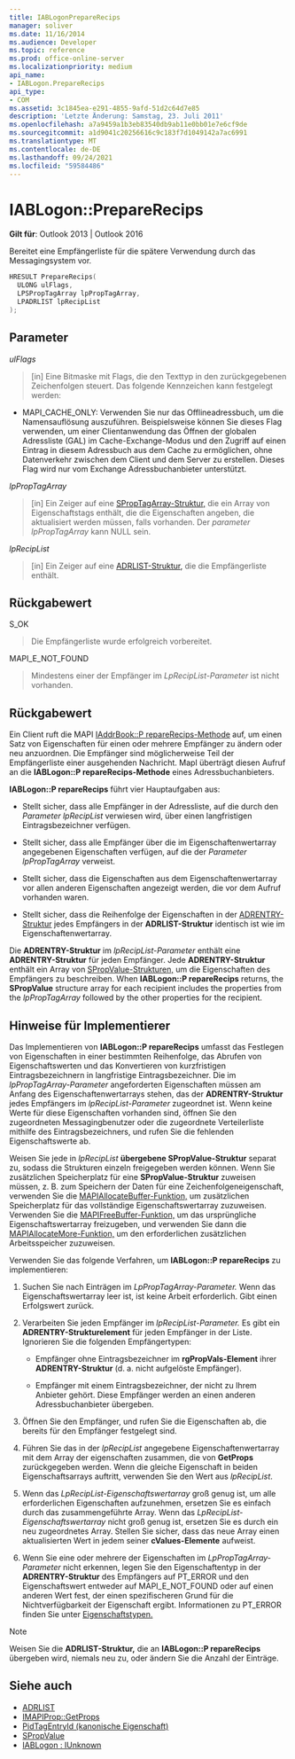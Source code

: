 ```yaml
---
title: IABLogonPrepareRecips
manager: soliver
ms.date: 11/16/2014
ms.audience: Developer
ms.topic: reference
ms.prod: office-online-server
ms.localizationpriority: medium
api_name:
- IABLogon.PrepareRecips
api_type:
- COM
ms.assetid: 3c1845ea-e291-4855-9afd-51d2c64d7e85
description: 'Letzte Änderung: Samstag, 23. Juli 2011'
ms.openlocfilehash: a7a9459a1b3eb83540db9ab11e0bb01e7e6cf9de
ms.sourcegitcommit: a1d9041c20256616c9c183f7d1049142a7ac6991
ms.translationtype: MT
ms.contentlocale: de-DE
ms.lasthandoff: 09/24/2021
ms.locfileid: "59584486"
---
```

# <a name="iablogonpreparerecips"></a>IABLogon::PrepareRecips

**Gilt für**: Outlook 2013 | Outlook 2016 
  
Bereitet eine Empfängerliste für die spätere Verwendung durch das Messagingsystem vor.
  
```cpp
HRESULT PrepareRecips(
  ULONG ulFlags,
  LPSPropTagArray lpPropTagArray,
  LPADRLIST lpRecipList
);
```

## <a name="parameters"></a>Parameter

_ulFlags_
  
> [in] Eine Bitmaske mit Flags, die den Texttyp in den zurückgegebenen Zeichenfolgen steuert. Das folgende Kennzeichen kann festgelegt werden:
    
  - MAPI_CACHE_ONLY: Verwenden Sie nur das Offlineadressbuch, um die Namensauflösung auszuführen. Beispielsweise können Sie dieses Flag verwenden, um einer Clientanwendung das Öffnen der globalen Adressliste (GAL) im Cache-Exchange-Modus und den Zugriff auf einen Eintrag in diesem Adressbuch aus dem Cache zu ermöglichen, ohne Datenverkehr zwischen dem Client und dem Server zu erstellen. Dieses Flag wird nur vom Exchange Adressbuchanbieter unterstützt.
    
_lpPropTagArray_
  
> [in] Ein Zeiger auf eine [SPropTagArray-Struktur,](sproptagarray.md) die ein Array von Eigenschaftstags enthält, die die Eigenschaften angeben, die aktualisiert werden müssen, falls vorhanden. Der  _parameter lpPropTagArray_ kann NULL sein. 
    
_lpRecipList_
  
> [in] Ein Zeiger auf eine [ADRLIST-Struktur,](adrlist.md) die die Empfängerliste enthält. 
    
## <a name="return-value"></a>Rückgabewert

S_OK 
  
> Die Empfängerliste wurde erfolgreich vorbereitet.
    
MAPI_E_NOT_FOUND 
  
> Mindestens einer der Empfänger im  _LpRecipList-Parameter_ ist nicht vorhanden. 
    
## <a name="return-value"></a>Rückgabewert

Ein Client ruft die MAPI [IAddrBook::P repareRecips-Methode](iaddrbook-preparerecips.md) auf, um einen Satz von Eigenschaften für einen oder mehrere Empfänger zu ändern oder neu anzuordnen. Die Empfänger sind möglicherweise Teil der Empfängerliste einer ausgehenden Nachricht. MapI überträgt diesen Aufruf an die **IABLogon::P repareRecips-Methode** eines Adressbuchanbieters. 
  
**IABLogon::P repareRecips** führt vier Hauptaufgaben aus: 
  
- Stellt sicher, dass alle Empfänger in der Adressliste, auf die durch den  _Parameter lpRecipList_ verwiesen wird, über einen langfristigen Eintragsbezeichner verfügen. 
    
- Stellt sicher, dass alle Empfänger über die im Eigenschaftenwertarray angegebenen Eigenschaften verfügen, auf die der  _Parameter lpPropTagArray_ verweist. 
    
- Stellt sicher, dass die Eigenschaften aus dem Eigenschaftenwertarray vor allen anderen Eigenschaften angezeigt werden, die vor dem Aufruf vorhanden waren.
    
- Stellt sicher, dass die Reihenfolge der Eigenschaften in der [ADRENTRY-Struktur](adrentry.md) jedes Empfängers in der **ADRLIST-Struktur** identisch ist wie im Eigenschaftenwertarray. 
    
Die **ADRENTRY-Struktur** im  _lpRecipList-Parameter_ enthält eine **ADRENTRY-Struktur** für jeden Empfänger. Jede **ADRENTRY-Struktur** enthält ein Array von [SPropValue-Strukturen,](spropvalue.md) um die Eigenschaften des Empfängers zu beschreiben. When **IABLogon::P repareRecips** returns, the **SPropValue** structure array for each recipient includes the properties from the  _lpPropTagArray_ followed by the other properties for the recipient. 
  
## <a name="notes-to-implementers"></a>Hinweise für Implementierer

Das Implementieren von **IABLogon::P repareRecips** umfasst das Festlegen von Eigenschaften in einer bestimmten Reihenfolge, das Abrufen von Eigenschaftswerten und das Konvertieren von kurzfristigen Eintragsbezeichnern in langfristige Eintragsbezeichner. Die im  _lpPropTagArray-Parameter_ angeforderten Eigenschaften müssen am Anfang des Eigenschaftenwertarrays stehen, das der **ADRENTRY-Struktur** jedes Empfängers im  _lpRecipList-Parameter_ zugeordnet ist. Wenn keine Werte für diese Eigenschaften vorhanden sind, öffnen Sie den zugeordneten Messagingbenutzer oder die zugeordnete Verteilerliste mithilfe des Eintragsbezeichners, und rufen Sie die fehlenden Eigenschaftswerte ab. 
  
Weisen Sie jede in _lpRecipList_ **übergebene SPropValue-Struktur** separat zu, sodass die Strukturen einzeln freigegeben werden können. Wenn Sie zusätzlichen Speicherplatz für eine **SPropValue-Struktur** zuweisen müssen, z. B. zum Speichern der Daten für eine Zeichenfolgeneigenschaft, verwenden Sie die [MAPIAllocateBuffer-Funktion,](mapiallocatebuffer.md) um zusätzlichen Speicherplatz für das vollständige Eigenschaftswertarray zuzuweisen. Verwenden Sie die [MAPIFreeBuffer-Funktion,](mapifreebuffer.md) um das ursprüngliche Eigenschaftswertarray freizugeben, und verwenden Sie dann die [MAPIAllocateMore-Funktion,](mapiallocatemore.md) um den erforderlichen zusätzlichen Arbeitsspeicher zuzuweisen. 
  
Verwenden Sie das folgende Verfahren, um **IABLogon::P repareRecips** zu implementieren:
  
1. Suchen Sie nach Einträgen im _LpPropTagArray-Parameter._ Wenn das Eigenschaftswertarray leer ist, ist keine Arbeit erforderlich. Gibt einen Erfolgswert zurück. 
    
2. Verarbeiten Sie jeden Empfänger im _lpRecipList-Parameter._ Es gibt ein **ADRENTRY-Strukturelement** für jeden Empfänger in der Liste. Ignorieren Sie die folgenden Empfängertypen: 
    
   - Empfänger ohne Eintragsbezeichner im **rgPropVals-Element** ihrer **ADRENTRY-Struktur** (d. a. nicht aufgelöste Empfänger). 
    
   - Empfänger mit einem Eintragsbezeichner, der nicht zu Ihrem Anbieter gehört. Diese Empfänger werden an einen anderen Adressbuchanbieter übergeben.
    
3. Öffnen Sie den Empfänger, und rufen Sie die Eigenschaften ab, die bereits für den Empfänger festgelegt sind.
    
4. Führen Sie das in der  _lpRecipList_ angegebene Eigenschaftenwertarray mit dem Array der eigenschaften zusammen, die von **GetProps** zurückgegeben werden. Wenn die gleiche Eigenschaft in beiden Eigenschaftsarrays auftritt, verwenden Sie den Wert aus  _lpRecipList_.
    
5. Wenn das  _LpRecipList-Eigenschaftswertarray_ groß genug ist, um alle erforderlichen Eigenschaften aufzunehmen, ersetzen Sie es einfach durch das zusammengeführte Array. Wenn das  _LpRecipList-Eigenschaftswertarray_ nicht groß genug ist, ersetzen Sie es durch ein neu zugeordnetes Array. Stellen Sie sicher, dass das neue Array einen aktualisierten Wert in jedem seiner **cValues-Elemente** aufweist. 
    
6. Wenn Sie eine oder mehrere der Eigenschaften im  _LpPropTagArray-Parameter_ nicht erkennen, legen Sie den Eigenschaftentyp in der **ADRENTRY-Struktur** des Empfängers auf PT_ERROR und den Eigenschaftswert entweder auf MAPI_E_NOT_FOUND oder auf einen anderen Wert fest, der einen spezifischeren Grund für die Nichtverfügbarkeit der Eigenschaft ergibt. Informationen zu PT_ERROR finden Sie unter [Eigenschaftstypen.](property-types.md)
    
> [!NOTE]
> Weisen Sie die **ADRLIST-Struktur,** die an **IABLogon::P repareRecips** übergeben wird, niemals neu zu, oder ändern Sie die Anzahl der Einträge. 
  
## <a name="see-also"></a>Siehe auch

- [ADRLIST](adrlist.md)
- [IMAPIProp::GetProps](imapiprop-getprops.md)
- [PidTagEntryId (kanonische Eigenschaft)](pidtagentryid-canonical-property.md)
- [SPropValue](spropvalue.md)
- [IABLogon : IUnknown](iablogoniunknown.md)

